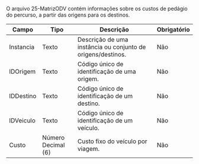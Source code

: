 O arquivo 25-MatrizODV contém informações sobre os custos de pedágio do percurso, a partir
das origens para os destinos.

| Campo       | Tipo               | Descrição                                                                         | Obrigatório |
|-------------|--------------------|-----------------------------------------------------------------------------------|-------------|
| Instancia   | Texto              | Descrição de uma instância ou conjunto de origens/destinos.                        | Não         |
| IDOrigem    | Texto              | Código único de identificação de uma origem.                                       | Não         |
| IDDestino   | Texto              | Código único de identificação de um destino.                                       | Não         |
| IDVeiculo   | Texto              | Código único de identificação de um veículo.                                       | Não         |
| Custo       | Número Decimal (6)  | Custo fixo do veículo por viagem.                                                 | Não         |


